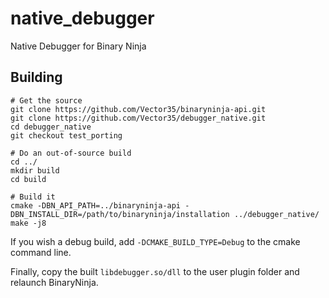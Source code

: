 # native_debugger
Native Debugger for Binary Ninja


## Building

```
# Get the source
git clone https://github.com/Vector35/binaryninja-api.git
git clone https://github.com/Vector35/debugger_native.git
cd debugger_native
git checkout test_porting

# Do an out-of-source build
cd ../
mkdir build
cd build

# Build it
cmake -DBN_API_PATH=../binaryninja-api -DBN_INSTALL_DIR=/path/to/binaryninja/installation ../debugger_native/
make -j8
```

If you wish a debug build, add `-DCMAKE_BUILD_TYPE=Debug` to the cmake command line.

Finally, copy the built `libdebugger.so/dll` to the user plugin folder and relaunch BinaryNinja.

<!-- test notification -->
<!-- test build 8-->